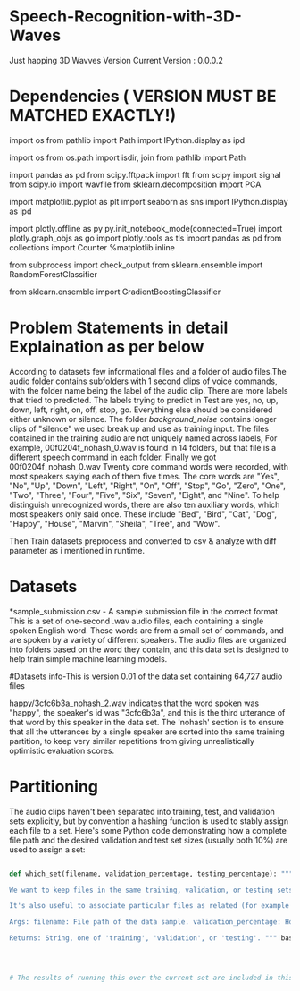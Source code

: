 # Speech-Recognition-with-3D-Waves


Just happing 3D Wavves
Version
Current Version : 0.0.0.2
# Dependencies ( VERSION MUST BE MATCHED EXACTLY!)
import os
from pathlib import Path
import IPython.display as ipd

import os
from os.path import isdir, join
from pathlib import Path

import pandas as pd 
from scipy.fftpack import fft
from scipy import signal
from scipy.io import wavfile
from sklearn.decomposition import PCA

import matplotlib.pyplot as plt
import seaborn as sns
import IPython.display as ipd

import plotly.offline as py
py.init_notebook_mode(connected=True)
import plotly.graph_objs as go
import plotly.tools as tls
import pandas as pd
from collections import Counter
%matplotlib inline

from subprocess import check_output
from sklearn.ensemble import RandomForestClassifier

from sklearn.ensemble import GradientBoostingClassifier



# Problem Statements in detail Explaination as per below 



According to datasets few informational files and a folder of audio files.The audio folder contains subfolders with 1 second clips of voice commands, with the folder name being the label of the audio clip. There are more labels that tried to predicted. The labels trying to predict in Test are yes, no, up, down, left, right, on, off, stop, go. Everything else should be considered either unknown or silence. The folder _background_noise_ contains longer clips of "silence" we used break up and use as training input.
The files contained in the training audio are not uniquely named across labels, For example, 00f0204f_nohash_0.wav is found in 14 folders, but that file is a different speech command in each folder. Finally we got 00f0204f_nohash_0.wav
Twenty core command words were recorded, with most speakers saying each of them five times. The core words are "Yes", "No", "Up", "Down", "Left", "Right", "On", "Off", "Stop", "Go", "Zero", "One", "Two", "Three", "Four", "Five", "Six", "Seven", "Eight", and "Nine". To help distinguish unrecognized words, there are also ten auxiliary words, which most speakers only said once. These include "Bed", "Bird", "Cat", "Dog", "Happy", "House", "Marvin", "Sheila", "Tree", and "Wow".

Then Train datasets preprocess and converted to csv & analyze with diff parameter as i mentioned in runtime.




# Datasets

*sample_submission.csv - A sample submission file in the correct format.
This is a set of one-second .wav audio files, each containing a single spoken English word. These words are from a small set of commands, and are spoken by a variety of different speakers. The audio files are organized into folders based on the word they contain, and this data set is designed to help train simple machine learning models.

#Datasets info-This is version 0.01 of the data set containing 64,727 audio files

happy/3cfc6b3a_nohash_2.wav indicates that the word spoken was "happy", the speaker's id was "3cfc6b3a", and this is the third utterance of that word by this speaker in the data set. The 'nohash' section is to ensure that all the utterances by a single speaker are sorted into the same training partition, to keep very similar repetitions from giving unrealistically optimistic evaluation scores.




# Partitioning
The audio clips haven't been separated into training, test, and validation sets explicitly, but by convention a hashing function is used to stably assign each file to a set. Here's some Python code demonstrating how a complete file path and the desired validation and test set sizes (usually both 10%) are used to assign a set:















```python MAX_NUM_WAVS_PER_CLASS = 2**27 - 1 # ~134M

def which_set(filename, validation_percentage, testing_percentage): """Determines which data partition the file should belong to.

We want to keep files in the same training, validation, or testing sets even if new ones are added over time. This makes it less likely that testing samples will accidentally be reused in training when long runs are restarted for example. To keep this stability, a hash of the filename is taken and used to determine which set it should belong to. This determination only depends on the name and the set proportions, so it won't change as other files are added.

It's also useful to associate particular files as related (for example words spoken by the same person), so anything after 'nohash' in a filename is ignored for set determination. This ensures that 'bobby_nohash_0.wav' and 'bobby_nohash_1.wav' are always in the same set, for example.

Args: filename: File path of the data sample. validation_percentage: How much of the data set to use for validation. testing_percentage: How much of the data set to use for testing.

Returns: String, one of 'training', 'validation', or 'testing'. """ base_name = os.path.basename(filename) # We want to ignore anything after 'nohash' in the file name when # deciding which set to put a wav in, so the data set creator has a way of # grouping wavs that are close variations of each other. hash_name = re.sub(r'nohash.*$', '', base_name) # This looks a bit magical, but we need to decide whether this file should # go into the training, testing, or validation sets, and we want to keep # existing files in the same set even if more files are subsequently # added. # To do that, we need a stable way of deciding based on just the file name # itself, so we do a hash of that and then use that to generate a # probability value that we use to assign it. hash_name_hashed = hashlib.sha1(hash_name).hexdigest() percentage_hash = ((int(hash_name_hashed, 16) % (MAX_NUM_WAVS_PER_CLASS + 1)) * (100.0 / MAX_NUM_WAVS_PER_CLASS)) if percentage_hash < validation_percentage: result = 'validation' elif percentage_hash < (testing_percentage + validation_percentage): result = 'testing' else: result = 'training' return result ```......




# The results of running this over the current set are included in this archive as validation_list.txt and testing_list.txt. These text files contain the paths to all the files in each set, with each path on a new line. Any files that aren't in either of these lists can be considered to be part of the training set. finally we visualize the csv format feature with much more understanding purpose

